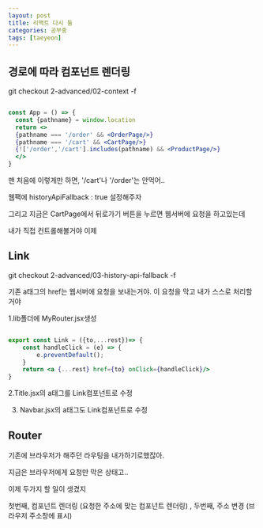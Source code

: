 ```yaml
---
layout: post
title: 리액트 다시 둘
categories: 공부중
tags: [taeyeon]
---
```


## 경로에 따라 컴포넌트 렌더링

git checkout 2-advanced/02-context -f 

```1=App.jsx

const App = () => {
  const {pathname} = window.location
  return <>
  {pathname === '/order' && <OrderPage/>}
  {pathname === '/cart' && <CartPage/>}
  {!['/order','/cart'].includes(pathname) && <ProductPage/>}
  </>
}

```

맨 처음에 이렇게만 하면, '/cart'나 '/order'는 안먹어..

웹팩에 historyApiFallback : true 설정해주자

그리고 지금은 CartPage에서 뒤로가기 버튼을 누르면 웹서버에 요청을 하고있는데

내가 직접 컨트롤해볼거야 이제

## Link

git checkout 2-advanced/03-history-api-fallback -f

기존 a태그의 href는 웹서버에 요청을 보내는거야. 이 요청을 막고 내가 스스로 처리할거야

1.lib폴더에 MyRouter.jsx생성

```2=MyRouter.jsx

export const Link = ({to,...rest})=> {
    const handleClick = (e) => {
        e.preventDefault();
    }
    return <a {...rest} href={to} onClick={handleClick}/>
}

```

2.Title.jsx의 a태그를 Link컴포넌트로 수정

3. Navbar.jsx의 a태그도 Link컴포넌트로 수정


## Router

기존에 브라우저가 해주던 라우팅을 내가하기로했잖아. 

지금은 브라우저에게 요청만 막은 상태고..

이제 두가지 할 일이 생겼지

첫번째, 컴포넌트 렌더링 (요청한 주소에 맞는 컴포넌트 렌더링) , 두번째, 주소 변경 (브라우저 주소창에 표시)
